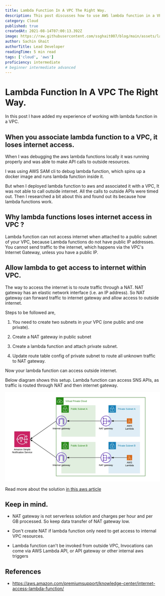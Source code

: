 ```yaml
---
title: Lambda Function In A VPC The Right Way.
description: This post discusses how to use AWS lambda function in a VPC.
category: Cloud
published: true
createdAt: 2021-08-14T07:00:13.392Z
image: https://raw.githubusercontent.com/ssghait007/blog/main/assets/lambda-vpc.webp
author: Sachin Ghait
authorTitle: Lead Developer
readingTime: 5 min read
tags: ['cloud', 'aws']
proficiency: intermediate
# beginner intermediate advanced 
---
```


# Lambda Function In A VPC The Right Way.

In this post I have added my experience of working with lambda function in a VPC.

## When you associate lambda function to a VPC, it loses internet access.

When I was debugging the aws lambda functions locally it was running properly and was able to make API calls to outside resources.

I was using AWS SAM cli to debug lambda function, which spins up a docker image and runs lambda function inside it.

But when I deployed lambda function to aws and associated it with a VPC, It was not able to call outside internet. All the calls to outside APIs were timed out. Then I researched a bit about this and found out its because how lambda functions work.

## Why lambda functions loses internet access in VPC ?

Lambda function can not access internet when attached to a public subnet of your VPC, because Lambda functions do not have public IP addresses. You cannot send traffic to the internet, which happens via the VPC's Internet Gateway, unless you have a public IP.

## Allow lambda to get access to internet within VPC.

The way to access the internet is to route traffic through a NAT.
NAT gateway has an elastic network interface (i.e. an IP address).
So NAT gateway can forward traffic to internet gateway and allow access to outside internet.

Steps to be followed are,

1. You need to create two subnets in your VPC (one public and one private).

2. Create a NAT gateway in public subnet

3. Create a lambda function and attach private subnet.

4. Update route table config of private subnet to route all unknown traffic to NAT gateway.

Now your lambda function can access outside internet.

Below diagram shows this setup. Lambda function can access SNS APIs, as traffic is routed through NAT and then internet gateway.

![Example diagram](https://raw.githubusercontent.com/ssghait007/blog/main/assets/lambda-in-VPC.webp)

Read more about the solution [in this aws article](https://aws.amazon.com/premiumsupport/knowledge-center/internet-access-lambda-function/)

## Keep in mind.

- NAT gateway is not serverless solution and charges per hour and per GB processed. So keep data transfer of NAT gateway low.

- Don't create NAT if lambda function only need to get access to internal VPC resources.

- Lambda function can't be invoked from outside VPC, Invocations can come via AWS Lambda API, or API gateway or other internal aws triggers

## References

- https://aws.amazon.com/premiumsupport/knowledge-center/internet-access-lambda-function/

